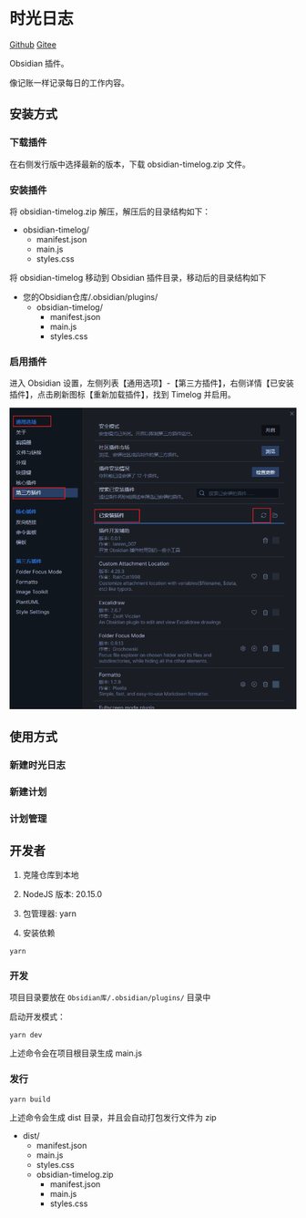 # 时光日志

[Github](https://github.com/lanrengm/timelog) [Gitee](https://gitee.com/lanren_007/timelog)

Obsidian 插件。

像记账一样记录每日的工作内容。


## 安装方式

### 下载插件

在右侧发行版中选择最新的版本，下载 obsidian-timelog.zip 文件。

### 安装插件

将 obsidian-timelog.zip 解压，解压后的目录结构如下：

- obsidian-timelog/
  - manifest.json
  - main.js
  - styles.css

将 obsidian-timelog 移动到 Obsidian 插件目录，移动后的目录结构如下

- 您的Obsidian仓库/.obsidian/plugins/
  - obsidian-timelog/
    - manifest.json
    - main.js
    - styles.css

### 启用插件

进入 Obsidian 设置，左侧列表【通用选项】-【第三方插件】，右侧详情【已安装插件】，点击刷新图标【重新加载插件】，找到 Timelog 并启用。

![启用插件](doc/assets/启用插件.png)

## 使用方式

### 新建时光日志

### 新建计划

### 计划管理

## 开发者

1. 克隆仓库到本地

2. NodeJS 版本: 20.15.0

3. 包管理器: yarn

4. 安装依赖

```shell
yarn
```

### 开发

项目目录要放在 `Obsidian库/.obsidian/plugins/` 目录中

启动开发模式：

```shell
yarn dev
```

上述命令会在项目根目录生成 main.js

### 发行

```shell
yarn build
```

上述命令会生成 dist 目录，并且会自动打包发行文件为 zip

- dist/
  - manifest.json
  - main.js
  - styles.css
  - obsidian-timelog.zip
    - manifest.json
    - main.js
    - styles.css
